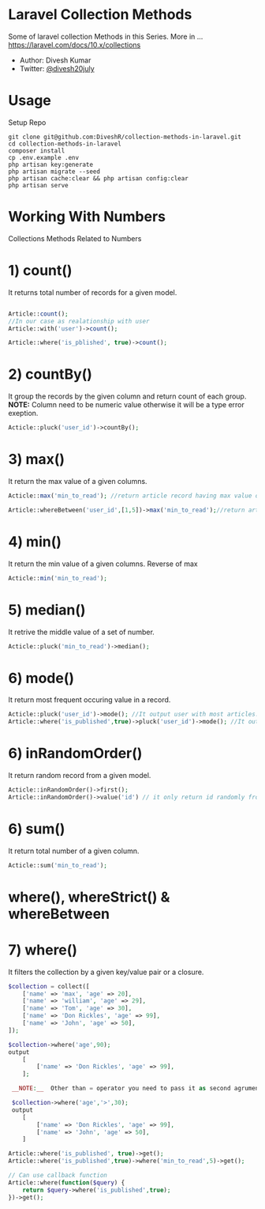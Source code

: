 # Laravel Collection Methods

Some of laravel collection Methods in this Series.
More in ...
https://laravel.com/docs/10.x/collections


* Author: Divesh Kumar
* Twitter: [@divesh20july](https://twitter.com/divesh20july)

# Usage
Setup Repo

`````````
git clone git@github.com:DiveshR/collection-methods-in-laravel.git
cd collection-methods-in-laravel
composer install
cp .env.example .env 
php artisan key:generate
php artisan migrate --seed
php artisan cache:clear && php artisan config:clear 
php artisan serve 
````````` 
# Working With Numbers
Collections Methods Related to Numbers

# 1) count()
It returns total number of records for a given model.

```php

Article::count();
//In our case as realationship with user
Article::with('user')->count();

Article::where('is_pblished', true)->count();

```
# 2) countBy()
It group the records by the given column and return count of each group.\
__NOTE:__ Column need to be numeric value otherwise it will be a type error exeption.

```php
Acticle::pluck('user_id')->countBy();
```
# 3) max()
It return the max value of a given columns.

```php
Acticle::max('min_to_read'); //return article record having max value of min_to_value column

Article::whereBetween('user_id',[1,5])->max('min_to_read');//return article record having max value of min_to_value column from list of users id lies between 1 to 5
```

# 4) min()
It return the min value of a given columns. Reverse of max

```php
Acticle::min('min_to_read');
```

# 5) median()
It retrive the middle value of a set of number.

```php
Acticle::pluck('min_to_read')->median();
```

# 6) mode()
It return most frequent occuring value in a record.

```php
Acticle::pluck('user_id')->mode(); //It output user with most articles.
Article::where('is_published',true)->pluck('user_id')->mode(); //It output user with most published articles.

```

# 6) inRandomOrder()
It return random record from a given model.

```php
Acticle::inRandomOrder()->first();
Article::inRandomOrder()->value('id') // it only return id randomly from records

```

# 6) sum()
It return total number of a given column.

```php
Acticle::sum('min_to_read');

```

# where(), whereStrict() & whereBetween

# 7) where()
It filters the collection by a given key/value pair or a closure.

```php
$collection = collect([
	['name' => 'max', 'age' => 20],
	['name' => 'william', 'age' => 29],
	['name' => 'Tom', 'age' => 30],
	['name' => 'Don Rickles', 'age' => 99],
	['name' => 'John', 'age' => 50],
]);

$collection->where('age',90);
output
    [
        ['name' => 'Don Rickles', 'age' => 99],
    ];

 __NOTE:__  Other than = operator you need to pass it as second agrument.

 $collection->where('age','>',30); 
 output
    [
        ['name' => 'Don Rickles', 'age' => 99],
		['name' => 'John', 'age' => 50],
    ]

Article::where('is_published', true)->get();
Article::where('is_published',true)->where('min_to_read',5)->get(); 

// Can use callback function 
Article::where(function($query) {
	return $query->where('is_published',true);
})->get();
```
